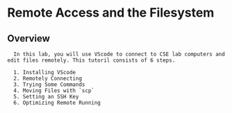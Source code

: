 # Remote Access and the Filesystem 
## Overview
      In this lab, you will use VScode to connect to CSE lab computers and edit files remotely. This tutoril consists of 6 steps.

      1. Installing VScode
      2. Remotely Connecting
      3. Trying Some Commands
      4. Moving Files with `scp`
      5. Setting an SSH Key
      6. Optimizing Remote Running

